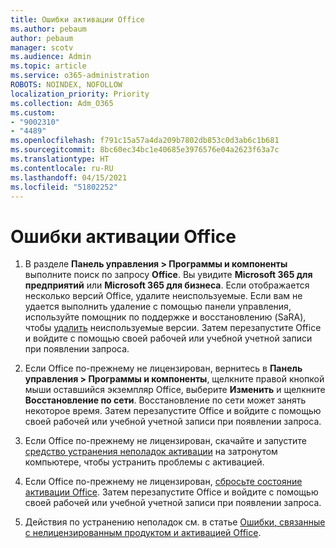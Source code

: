 ```yaml
---
title: Ошибки активации Office
ms.author: pebaum
author: pebaum
manager: scotv
ms.audience: Admin
ms.topic: article
ms.service: o365-administration
ROBOTS: NOINDEX, NOFOLLOW
localization_priority: Priority
ms.collection: Adm_O365
ms.custom:
- "9002310"
- "4489"
ms.openlocfilehash: f791c15a57a4da209b7802db853c0d3ab6c1b681
ms.sourcegitcommit: 8bc60ec34bc1e40685e3976576e04a2623f63a7c
ms.translationtype: HT
ms.contentlocale: ru-RU
ms.lasthandoff: 04/15/2021
ms.locfileid: "51802252"
---
```

# <a name="office-activation-errors"></a>Ошибки активации Office

1. В разделе **Панель управления > Программы и компоненты** выполните поиск по запросу **Office**. Вы увидите **Microsoft 365 для предприятий** или **Microsoft 365 для бизнеса**. Если отображается несколько версий Office, удалите неиспользуемые. Если вам не удается выполнить удаление с помощью панели управления, используйте помощник по поддержке и восстановлению (SaRA), чтобы [удалить](https://aka.ms/SARA-OfficeUninstall-Alchemy) неиспользуемые версии. Затем перезапустите Office и войдите с помощью своей рабочей или учебной учетной записи при появлении запроса. 

2. Если Office по-прежнему не лицензирован, вернитесь в **Панель управления > Программы и компоненты**, щелкните правой кнопкой мыши оставшийся экземпляр Office, выберите **Изменить** и щелкните **Восстановление по сети**. Восстановление по сети может занять некоторое время. Затем перезапустите Office и войдите с помощью своей рабочей или учебной учетной записи при появлении запроса. 

3. Если Office по-прежнему не лицензирован, скачайте и запустите [средство устранения неполадок активации](https://aka.ms/SARA-OfficeActivation-Alchemy) на затронутом компьютере, чтобы устранить проблемы с активацией. 

4. Если Office по-прежнему не лицензирован, [сбросьте состояние активации Office](https://docs.microsoft.com/office365/troubleshoot/activation/reset-office-365-proplus-activation-state). Затем перезапустите Office и войдите с помощью своей рабочей или учебной учетной записи при появлении запроса.  

5. Действия по устранению неполадок см. в статье [Ошибки, связанные с нелицензированным продуктом и активацией Office](https://support.office.com/article/unlicensed-product-and-activation-errors-in-office-0d23d3c0-c19c-4b2f-9845-5344fedc4380).

